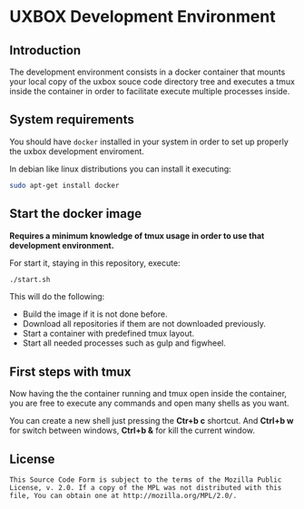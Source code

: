 # UXBOX Development Environment #

## Introduction ##

The development environment consists in a docker container that mounts your local
copy of the uxbox souce code directory tree and executes a tmux inside the container
in order to facilitate execute multiple processes inside.


## System requirements ##

You should have `docker` installed in your system in order to set up properly
the uxbox development enviroment.

In debian like linux distributions you can install it executing:

```bash
sudo apt-get install docker
```


## Start the docker image ##

**Requires a minimum knowledge of tmux usage in order to use that development
environment.**

For start it, staying in this repository, execute:

```bash
./start.sh
```

This will do the following:

- Build the image if it is not done before.
- Download all repositories if them are not downloaded previously.
- Start a container with predefined tmux layout.
- Start all needed processes such as gulp and figwheel.


## First steps with tmux ##

Now having the the container running and tmux open inside the container, you are
free to execute any commands and open many shells as you want.

You can create a new shell just pressing the **Ctr+b c** shortcut. And **Ctrl+b w**
for switch between windows, **Ctrl+b &** for kill the current window.


## License ##

```
This Source Code Form is subject to the terms of the Mozilla Public
License, v. 2.0. If a copy of the MPL was not distributed with this
file, You can obtain one at http://mozilla.org/MPL/2.0/.
```
